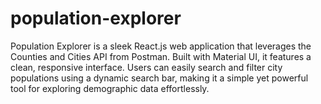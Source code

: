 # population-explorer
Population Explorer is a sleek React.js web application that leverages the Counties and Cities API from Postman. Built with Material UI, it features a clean, responsive interface. Users can easily search and filter city populations using a dynamic search bar, making it a simple yet powerful tool for exploring demographic data effortlessly.
